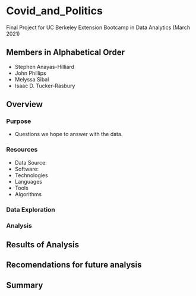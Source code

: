 # Covid_and_Politics
Final Project for UC Berkeley Extension Bootcamp in Data Analytics (March 2021)

## Members in Alphabetical Order
 - Stephen Anayas-Hilliard
 - John Phillips
 - Melyssa Sibal
 - Isaac D. Tucker-Rasbury

## Overview

### Purpose
 - Questions we hope to answer with the data.

### Resources
- Data Source: 
- Software:
 - Technologies
 - Languages
 - Tools
 - Algorithms

### Data Exploration

### Analysis
 
## Results of Analysis

## Recomendations for future analysis

## Summary
